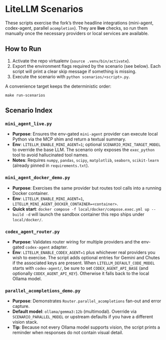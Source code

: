 # LiteLLM Scenarios

These scripts exercise the fork’s three headline integrations (mini-agent,
codex-agent, parallel `acompletion`). They are **live** checks, so run them
manually once the necessary providers or local services are available.

## How to Run

1. Activate the repo virtualenv (`source .venv/bin/activate`).
2. Export the environment flags required by the scenario (see below). Each
   script will print a clear skip message if something is missing.
3. Execute the scenario with `python scenarios/<script>.py`.

A convenience target keeps the deterministic order:

```
make run-scenarios
```

## Scenario Index

### `mini_agent_live.py`

- **Purpose**: Ensures the env-gated `mini-agent` provider can execute local
  Python via the MCP shim and return a textual summary.
- **Env**: `LITELLM_ENABLE_MINI_AGENT=1`; optional `SCENARIO_MINI_TARGET_MODEL`
  to override the base LLM. The scenario only exposes the `exec_python` tool to
  avoid hallucinated tool names.
- **Notes**: Requires `numpy`, `pandas`, `scipy`, `matplotlib`, `seaborn`,
  `scikit-learn` (already pinned in `requirements.txt`).

### `mini_agent_docker_demo.py`

- **Purpose**: Exercises the same provider but routes tool calls into a running
  Docker container.
- **Env**: `LITELLM_ENABLE_MINI_AGENT=1`,
  `LITELLM_MINI_AGENT_DOCKER_CONTAINER=<container>`.
- **Quick start**: `docker compose -f local/docker/compose.exec.yml up --build -d`
  will launch the sandbox container this repo ships under `local/docker/`.

### `codex_agent_router.py`

- **Purpose**: Validates router wiring for multiple providers and the
  env-gated `codex-agent` adapter.
- **Env**: `LITELLM_ENABLE_CODEX_AGENT=1` plus whichever real providers you wish
  to exercise. The script adds optional entries for Gemini and Chutes if the
  associated keys are present. When `LITELLM_DEFAULT_CODE_MODEL` starts with
  `codex-agent/`, be sure to set `CODEX_AGENT_API_BASE` (and optionally
  `CODEX_AGENT_API_KEY`). Otherwise it falls back to the local Ollama model.

### `parallel_acompletions_demo.py`

- **Purpose**: Demonstrates `Router.parallel_acompletions` fan-out and error
  capture.
- **Default model**: `ollama/gemma3:12b` (multimodal). Override via
  `SCENARIO_PARALLEL_MODEL` or upstream defaults if you have a different vision
  stack.
- **Tip**: Because not every Ollama model supports vision, the script prints a
  reminder when responses do not contain visual detail.

